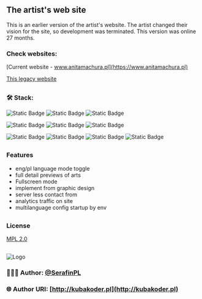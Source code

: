 ## The artist's web site

This is an earlier version of the artist's website. The artist changed their vision for the site, so development was terminated. This version was online 27 months.

### Check websites:

[Current website - www.anitamachura.pl](https://www.anitamachura.pl)

[This legacy website](https://kk2-snowy.vercel.app/)

##

### 🛠️ Stack: 

![Static Badge](https://img.shields.io/badge/linux-mint-xfce?style=plastic&logo=linuxmint)
![Static Badge](https://img.shields.io/badge/git_at_-github-ex?style=plastic&logo=git&logoColor=F05032&color=F05032)
![Static Badge](https://img.shields.io/badge/npm-9.5.1-ex?style=plastic&logo=npm&labelColor=%23CB3837&color=%232d2d2d)


![Static Badge](https://img.shields.io/badge/react-18.2.0-ex?style=plastic&logo=react&logoColor=61DAFB&color=%2361DAFB)
![Static Badge](https://img.shields.io/badge/nextjs-13.4.7-ex?style=plastic&logo=nextdotjs&logoColor=000000&labelColor=ffffff&color=000000)
![Static Badge](https://img.shields.io/badge/axios-1.3.6-ex?style=plastic&logo=axios&logoColor=%235A29E4&color=%235A29E4)


![Static Badge](https://img.shields.io/badge/tailwindcss-3.3.3-ex?style=plastic&logo=tailwindcss&logoColor=06B6D4&color=06B6D4)
![Static Badge](https://img.shields.io/badge/sass-1.62.0-ex?style=plastic&logo=sass&logoColor=%23CC6699&labelColor=%232d2d2d&color=%23CC6699)
![Static Badge](https://img.shields.io/badge/nextui-2.1.13-ex?style=plastic&logo=heroui&labelColor=%23000&color=%23dfdfdf)
![Static Badge](https://img.shields.io/badge/framer-10.16.12-ex?style=plastic&logo=framer&logoColor=%230055FF&color=%230055FF)
##

### Features

- eng/pl language mode toggle
- full detail previews of arts
- Fullscreen mode
- implement from graphic design
- server less contact from
- analytics traffic on site
- multilanguage config startup by env

##

### License

[MPL 2.0](https://choosealicense.com/licenses/mpl-2.0/)
##

![Logo](https://kubakoder.pl/_next/image?url=%2F_next%2Fstatic%2Fmedia%2Ffavicon.5d6e1adf.png&w=48&q=75)
### 👨🏻‍💻 Author: [@SerafinPL](https://www.github.com/serafinpl)

### 🌐 Author URI: [http://kubakoder.pl](http://kubakoder.pl)

##

